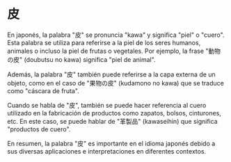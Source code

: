 # 皮

En japonés, la palabra "皮" se pronuncia "kawa" y significa "piel" o "cuero". Esta palabra se utiliza para referirse a la piel de los seres humanos, animales o incluso la piel de frutas o vegetales. Por ejemplo, la frase "動物の皮" (doubutsu no kawa) significa "piel de animal".

Además, la palabra "皮" también puede referirse a la capa externa de un objeto, como en el caso de "果物の皮" (kudamono no kawa) que se traduce como "cáscara de fruta".

Cuando se habla de "皮", también se puede hacer referencia al cuero utilizado en la fabricación de productos como zapatos, bolsos, cinturones, etc. En este caso, se puede hablar de "革製品" (kawaseihin) que significa "productos de cuero".

En resumen, la palabra "皮" es importante en el idioma japonés debido a sus diversas aplicaciones e interpretaciones en diferentes contextos.
